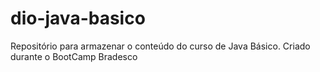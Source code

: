 # dio-java-basico
Repositório para armazenar o conteúdo do curso de Java Básico. Criado durante o BootCamp Bradesco
